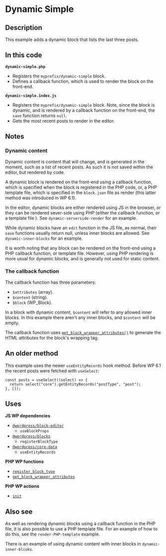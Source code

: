 # Dynamic Simple

## Description

This example adds a dynamic block that lists the last three posts.

## In this code

**`dynamic-simple.php`**

- Registers the `myprefix/dynamic-simple` block.
- Defines a callback function, which is used to render the block on the front-end.

**`dynamic-simple.index.js`**

- Registers the `myprefix/dynamic-simple` block. Note, since the block is dynamic, and is rendered by a callback function on the front-end, the `save` function returns `null`.
- Gets the most recent posts to render in the editor.

## Notes

### Dynamic content

Dynamic content is content that will change, and is generated in the moment, such as a list of recent posts. As such it is not saved within the editor, but rendered by code.

A dynamic block is rendered on the front-end using a callback function, which is specified when the block is registered in the PHP code, or, a PHP template file, which is specified in the `block.json` file as render (this latter method was introduced in WP 6.1).

In the editor, dynamic blocks are either rendered using JS in the browser, or they can be rendered sever-side using PHP (either the callback function, or a template file ). See `dynamic-serverside-render` for an example.

While dynamic blocks have an `edit` function in the JS file, as normal, their `save` functions usually return null, unless inner blocks are allowed. See `dynamic-inner-blocks` for an example.

It is worth noting that any block can be rendered on the front-end using a PHP callback function, or template file. However, using PHP rendering is more usual for dynamic blocks, and is generally not used for static content.

### The callback function

The callback function has three parameters:

- `$attributes` (array).
- `$content` (string).
- `$block` (WP_Block).

In a block with dynamic content, `$content` will refer to any allowed inner blocks. In this example there aren't any inner blocks, and `$content` will be empty.

The callback function uses [`get_block_wrapper_attributes()`](https://developer.wordpress.org/reference/functions/get_block_wrapper_attributes/) to generate the HTML attributes for the block's wrapping tag.

## An older method

This example uses the newer `useEntityRecords` hook method. Before WP 6.1 the recent posts were fetched with `useSelect`:

    const posts = useSelect((select) => {
      return select("core").getEntityRecords("postType", "post");
    }, []);

## Uses

**JS WP dependencies**

- [`@wordpress/block-editor`](https://developer.wordpress.org/block-editor/reference-guides/packages/packages-block-editor/)
  - `useBlockProps`
- [`@wordpress/blocks`](https://developer.wordpress.org/block-editor/reference-guides/packages/packages-blocks/)
  - `registerBlockType`
- [`@wordpress/core-data`](https://developer.wordpress.org/block-editor/reference-guides/packages/packages-core-data/)
  - `useEntityRecords`

**PHP WP functions**

- [`register_block_type`](https://developer.wordpress.org/reference/functions/register_block_type/)
- [`get_block_wrapper_attributes`](https://developer.wordpress.org/reference/functions/get_block_wrapper_attributes/)

**PHP WP actions**

- [`init`](https://developer.wordpress.org/reference/hooks/init/)

## Also see

As well as rendering dynamic blocks using a callback function in the PHP file, it is also possible to use a PHP template file. For an example of how to do this, see the `render-PHP-template` example.

There is an example of using dynamic content with inner blocks in `dynamic-inner-blcoks`.
